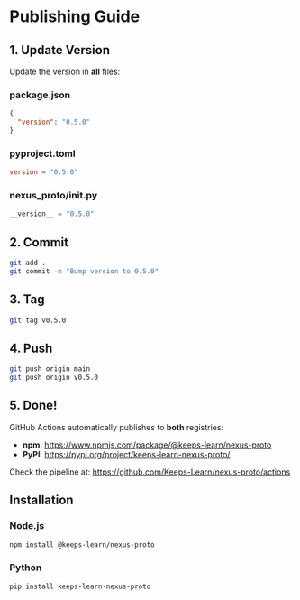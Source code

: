 # Publishing Guide

## 1. Update Version

Update the version in **all** files:

### package.json
```json
{
  "version": "0.5.0"
}
```

### pyproject.toml
```toml
version = "0.5.0"
```

### nexus_proto/__init__.py
```python
__version__ = "0.5.0"
```

## 2. Commit

```bash
git add .
git commit -m "Bump version to 0.5.0"
```

## 3. Tag

```bash
git tag v0.5.0
```

## 4. Push

```bash
git push origin main
git push origin v0.5.0
```

## 5. Done!

GitHub Actions automatically publishes to **both** registries:

- **npm**: https://www.npmjs.com/package/@keeps-learn/nexus-proto
- **PyPI**: https://pypi.org/project/keeps-learn-nexus-proto/

Check the pipeline at: https://github.com/Keeps-Learn/nexus-proto/actions

## Installation

### Node.js
```bash
npm install @keeps-learn/nexus-proto
```

### Python
```bash
pip install keeps-learn-nexus-proto
```

